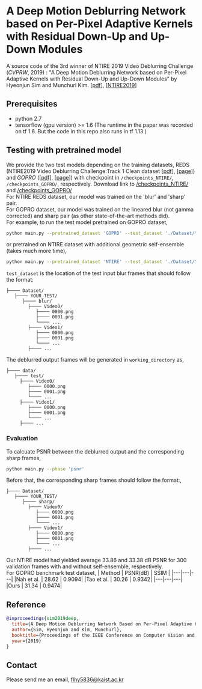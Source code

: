 # A Deep Motion Deblurring Network based on Per-Pixel Adaptive Kernels with Residual Down-Up and Up-Down Modules
A source code of the 3rd winner of NTIRE 2019 Video Deblurring Challenge (*CVPRW*, 2019) : 
"A Deep Motion Deblurring Network based on Per-Pixel Adaptive Kernels with Residual Down-Up and Up-Down Modules" by Hyeonjun Sim and Munchurl Kim. [[pdf](http://openaccess.thecvf.com/content_CVPRW_2019/papers/NTIRE/Sim_A_Deep_Motion_Deblurring_Network_Based_on_Per-Pixel_Adaptive_Kernels_CVPRW_2019_paper.pdf)], [[NTIRE2019](http://www.vision.ee.ethz.ch/ntire19/)]

## Prerequisites
* python 2.7
* tensorflow (gpu version) >= 1.6 (The runtime in the paper was recorded on tf 1.6. But the code in this repo also runs in tf 1.13 )

## Testing with pretrained model
We provide the two test models depending on the training datasets, REDS (NTIRE2019 Video Deblurring Challenge:Track 1 Clean dataset [[pdf](http://openaccess.thecvf.com/content_CVPRW_2019/papers/NTIRE/Nah_NTIRE_2019_Challenge_on_Video_Deblurring_and_Super-Resolution_Dataset_and_CVPRW_2019_paper.pdf)], [[page](https://seungjunnah.github.io/Datasets/reds)]) and *GOPRO* ([[pdf](http://openaccess.thecvf.com/content_cvpr_2017/papers/Nah_Deep_Multi-Scale_Convolutional_CVPR_2017_paper.pdf)], [[page](https://github.com/SeungjunNah/DeepDeblur_release)]) with checkpoint in `/checkpoints_NTIRE/`, `/checkpoints_GOPRO/`, respectively. Download link to [/checkpoints_NTIRE/](https://www.dropbox.com/s/5uguucc85d0dn1d/checkpoints_NTIRE.zip?dl=0) and [/checkpoints_GOPRO/](https://www.dropbox.com/s/v6rj0cz3ix8vcx7/checkpoints_GOPRO.zip?dl=0)\
For NTIRE REDS dataset, our model was trained on the 'blur' and 'sharp' pair.\
For GOPRO dataset, our model was trained on the lineared blur (not gamma corrected) and sharp pair (as other state-of-the-art methods did).\
For example, to run the test model pretrained on GOPRO dataset, 
```bash
python main.py --pretrained_dataset 'GOPRO' --test_dataset './Dataset/YOUR_TEST/' --working_directory './data/'
```
or pretrained on NTIRE dataset with additional geometric self-ensemble (takes much more time), 
```bash
python main.py --pretrained_dataset 'NTIRE' --test_dataset './Dataset/YOUR_TEST/' --working_directory './data/' --ensemble
```

`test_dataset` is the location of the test input blur frames that should follow the format:
```
├──── Dataset/
   ├──── YOUR_TEST/
      ├──── blur/
        ├──── Video0/
           ├──── 0000.png
           ├──── 0001.png
           └──── ...
        ├──── Video1/
           ├──── 0000.png
           ├──── 0001.png
           └──── ...
        ├──── ...
```
The deblurred output frames will be generated in `working_directory` as,
```
├──── data/
   ├──── test/
     ├──── Video0/
        ├──── 0000.png
        ├──── 0001.png
        └──── ...
     ├──── Video1/
        ├──── 0000.png
        ├──── 0001.png
        └──── ...
     ├──── ...
```

### Evaluation
To calcuate PSNR between the deblurred output and the corresponding sharp frames,
```bash
python main.py --phase 'psnr'
```
Before that, the corresponding sharp frames should follow the format:,
```
├──── Dataset/
   ├──── YOUR_TEST/
      ├──── sharp/
        ├──── Video0/
           ├──── 0000.png
           ├──── 0001.png
           └──── ...
        ├──── Video1/
           ├──── 0000.png
           ├──── 0001.png
           └──── ...
        ├──── ...
```
Our NTIRE model had yielded average 33.86 and 33.38 dB PSNR for 300 validation frames with and without self-ensemble, respectively.\
For GOPRO benchmark test dataset,
| Method | PSNR(dB) | SSIM |
|---|---|---|
|Nah et al. | 28.62 | 0.9094|
|Tao et al. | 30.26 | 0.9342|
|---|---|---|
|Ours | 31.34 | 0.9474|


## Reference
```bibtex
@inproceedings{sim2019deep,
  title={A Deep Motion Deblurring Network Based on Per-Pixel Adaptive Kernels With Residual Down-Up and Up-Down Modules},
  author={Sim, Hyeonjun and Kim, Munchurl},
  booktitle={Proceedings of the IEEE Conference on Computer Vision and Pattern Recognition Workshops},
  year={2019}
}
```
## Contact
Please send me an email, flhy5836@kaist.ac.kr
